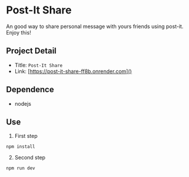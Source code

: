 Post-It Share
===

An good way to share personal message with yours friends using post-it. Enjoy this!

## Project Detail
- Title:  `Post-It Share`
- Link: [https://post-it-share-ff8b.onrender.com]()

## Dependence
- nodejs

## Use

1. First step
```
npm install
```

2. Second step
```
npm run dev
```